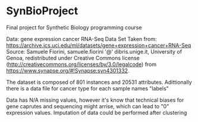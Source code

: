 # SynBioProject
Final project for Synthetic Biology programming course


Data: gene expression cancer RNA-Seq Data Set
Taken from: https://archive.ics.uci.edu/ml/datasets/gene+expression+cancer+RNA-Seq
Source: Samuele Fiorini, samuele.fiorini '@' dibris.unige.it, University of Genoa, redistributed under Creative Commons license (http://creativecommons.org/licenses/by/3.0/legalcode) from https://www.synapse.org/#!Synapse:syn4301332.

The dataset is composed of 801 instances and 20531 attributes. Adittionally there is a data file for cancer type for each sample names "labels"

Data has N/A missing values, however it's know that technical biases for gene caprutes and sequencing might arrise, which can lead to "0" expression values. 
Imputation of data could be performed after clustering
